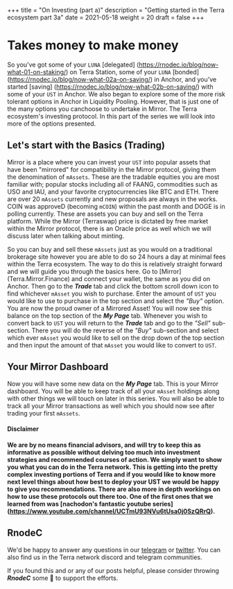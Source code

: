 +++ 
title = "On Investing (part a)" 
description = "Getting started in the Terra ecosystem part 3a" 
date = 2021-05-18
weight = 20 
draft = false 
+++

# Takes money to make money

So you've got some of your `LUNA` [delegated] (https://rnodec.io/blog/now-what-01-on-staking/) on Terra Station, some of your `LUNA` [bonded] (https://rnodec.io/blog/now-what-02a-on-saving/) in Anchor, and you've started [saving] (https://rnodec.io/blog/now-what-02b-on-saving/) with some of your `UST` in Anchor. We also began to explore some of the more risk tolerant options in Anchor in Liquidity Pooling. However,  that is just one of the many options you canchoose to undertake in Mirror. The Terra ecosystem's investing protocol. In this part of the series we will look into more of the options presented.

## Let's start with the Basics (Trading)

Mirror is a place where you can invest your `UST` into popular assets that have been "mirrored" for compatibility in the Mirror protocol, giving them the denomination of `mAssets`.  These are the tradable equities you are most familiar with; popular stocks including all of FAANG, commodities such as USO and IAU, and your favorite cryptocurrencies like BTC and ETH. There are over 20 `mAssets` currently and new proposals are always in the works. COIN was approveD (becoming `mCOIN`) within the past month and DOGE is in polling currently. These are assets you can buy and sell on the Terra platform. While the Mirror (Terraswap) price is dictated by free market within the Mirror protocol, there is an Oracle price as well which we will discuss later when talking about minting.

So you can buy and sell these `mAssets` just as you would on a traditional brokerage site however you are able to do so 24 hours a day at minimal fees within the Terra ecosystem.  The way to do this is relatively straight forward and we will guide you through the basics here. Go to [Mirror] (Terra.Mirror.Finance) and connect your wallet, the same as you did on Anchor. Then go to the _**Trade**_ tab and click the bottom scroll down icon to find whichever `mAsset` you wish to purchase. Enter the amount of `UST` you would like to use to purchase in the top section and select the _"Buy"_ option. You are now the proud owner of a Mirrored Asset! You will now see this balance on the top section of the _**My Page**_ tab. Whenever you wish to convert back to `UST` you will return to the _**Trade**_ tab and go to the _"Sell"_ sub-section. There you will do the reverse of the _"Buy"_ sub-section and select which ever `mAsset` you would like to sell on the drop down of the top section and then input the amount of that `mAsset` you would like to convert to `UST`.

## Your Mirror Dashboard

Now you will have some new data on the _**My Page**_ tab. This is your Mirror dashboard. You will be able to keep track of all your `mAsset` holdings along with other things we will touch on later in this series.  You will also be able to track all your Mirror transactions as well which you should now see after trading your first `mAssets`.

#### Disclaimer

#### We are by no means financial advisors, and will try to keep this as informative as possible without delving too much into investment strategies and recommended courses of action. We simply want to show you what you can do in the Terra network.  This is getting into the pretty complex investing portions of Terra and if you would like to know more next level things about how best to deploy your UST we would be happy to give you recommendations. There are also more in depth workings on how to use these protocols out there too. One of the first ones that we learned from was [nachodon's fantastic youtube series] (https://www.youtube.com/channel/UCTmU93NVu6tUsa0j0SzQRrQ).

## RnodeC

We'd be happy to answer any questions in our [telegram](https://t.me/rnodec_terra) or [twitter](https://twitter.com/RnodeC).  You can also find us in the Terra network discord and telegram communities.   

If you found this and or any of our posts helpful, please consider throwing ***RnodeC*** some 🥩 to support the efforts.




